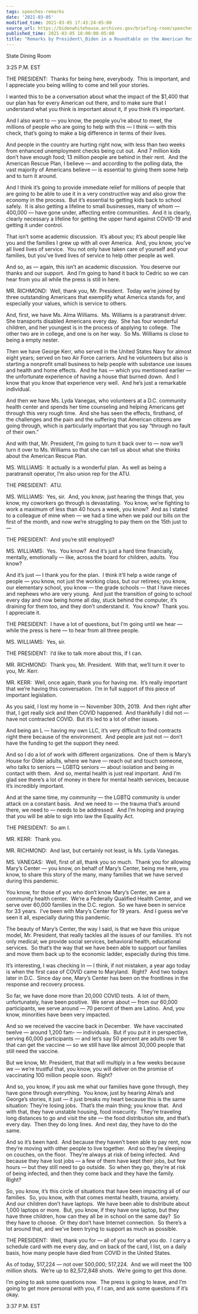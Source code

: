 ```yaml
---
tags: speeches-remarks
date: '2021-03-05'
modified_time: 2021-03-05 17:43:24-05:00
source_url: https://bidenwhitehouse.archives.gov/briefing-room/speeches-remarks/2021/03/05/remarks-by-president-biden-in-a-roundtable-on-the-american-rescue-plan/
published_time: 2021-03-05 18:00:00-05:00
title: "Remarks by President\_Biden in a Roundtable on the American Rescue\_Plan"
---
```

 
State Dining Room

3:25 P.M. EST

THE PRESIDENT:  Thanks for being here, everybody.  This is important,
and I appreciate you being willing to come and tell your stories.

I wanted this to be a conversation about what the impact of the $1,400
that our plan has for every American out there, and to make sure that I
understand what you think is important about it, if you think it’s
important.

And I also want to — you know, the people you’re about to meet, the
millions of people who are going to help with this — I think — with this
check, that’s going to make a big difference in terms of their lives. 

And people in the country are hurting right now, with less than two
weeks from enhanced unemployment checks being cut out.  And 7 million
kids don’t have enough food; 13 million people are behind in their
rent.  And the American Rescue Plan, I believe — and according to the
polling data, the vast majority of Americans believe — is essential to
giving them some help and to turn it around.

And I think it’s going to provide immediate relief for millions of
people that are going to be able to use it in a very constructive way
and also grow the economy in the process.  But it’s essential to getting
kids back to school safely.  It is also getting a lifeline to small
businesses, many of whom — 400,000 — have gone under, affecting entire
communities.  And it is clearly, clearly necessary a lifeline for
getting the upper hand against COVID-19 and getting it under control.

That isn’t some academic discussion.  It’s about you; it’s about people
like you and the families I grew up with all over America.  And, you
know, you’ve all lived lives of service.  You not only have taken care
of yourself and your families, but you’ve lived lives of service to help
other people as well.

And so, as — again, this isn’t an academic discussion.  You deserve our
thanks and our support.  And I’m going to hand it back to Cedric so we
can hear from you all while the press is still in here.

MR. RICHMOND:  Well, thank you, Mr. President.  Today we’re joined by
three outstanding Americans that exemplify what America stands for, and
especially your values, which is service to others. 

And, first, we have Ms. Alma Williams.  Ms. Williams is a paratransit
driver.  She transports disabled Americans every day.  She has four
wonderful children, and her youngest is in the process of applying to
college.  The other two are in college, and one is on her way.  So Ms.
Williams is close to being a empty nester.

Then we have George Kerr, who served in the United States Navy for
almost eight years; served on two Air Force carriers. And he volunteers
but also is starting a nonprofit small business to help people with
substance use issues and health and home effects.  And he has — which
you mentioned earlier — the unfortunate experience of having a house
that burned down.  And I know that you know that experience very well. 
And he’s just a remarkable individual.

And then we have Ms. Lyda Vanegas, who volunteers at a D.C. community
health center and spends her time counseling and helping Americans get
through this very rough time.  And she has seen the effects, firsthand,
of the challenges and the pain and the suffering that American citizens
are going through, which is particularly important that you say “through
no fault of their own.” 

And with that, Mr. President, I’m going to turn it back over to — now
we’ll turn it over to Ms. Williams so that she can tell us about what
she thinks about the American Rescue Plan.  
  
MS. WILLIAMS:  It actually is a wonderful plan.  As well as being a
paratransit operator, I’m also union rep for the ATU.   
  
THE PRESIDENT:  ATU.  
  
MS. WILLIAMS:  Yes, sir.  And, you know, just hearing the things that,
you know, my coworkers go through is devastating.  You know, we’re
fighting to work a maximum of less than 40 hours a week, you know?  And
as I stated to a colleague of mine when — we had a time when we paid our
bills on the first of the month, and now we’re struggling to pay them on
the 15th just to —  
  
THE PRESIDENT:  And you’re still employed?  
  
MS. WILLIAMS:  Yes.  You know?  And it’s just a hard time financially,
mentally, emotionally — like, across the board for children, adults. 
You know?  
  
And it’s just — I thank you for the plan.  I think it’ll help a wide
range of people — you know, not just the working class, but our
retirees; you know, our elementary school, you know — the grade schools
— that I have nieces and nephews who are very young.  And just the
transition of going to school every day and now being home all day,
stuck behind the computer, it’s draining for them too, and they don’t
understand it.  You know?  Thank you.  I appreciate it.  
  
THE PRESIDENT:  I have a lot of questions, but I’m going until we hear —
while the press is here — to hear from all three people.  
  
MS. WILLIAMS:  Yes, sir.  
  
THE PRESIDENT:  I’d like to talk more about this, if I can.  
  
MR. RICHMOND:  Thank you, Mr. President.  With that, we’ll turn it over
to you, Mr. Kerr.   
  
MR. KERR:  Well, once again, thank you for having me.  It’s really
important that we’re having this conversation.  I’m in full support of
this piece of important legislation.   
  
As you said, I lost my home in — November 30th, 2019.  And then right
after that, I got really sick and then COVID happened.  And thankfully I
did not — have not contracted COVID.  But it’s led to a lot of other
issues.   
  
And being an L — having my own LLC, it’s very difficult to find
contracts right there because of the environment.  And people are just
not — don’t have the funding to get the support they need.   
  
And so I do a lot of work with different organizations.  One of them is
Mary’s House for Older adults, where we have — reach out and touch
someone, who talks to seniors — LGBTQ seniors — about isolation and
being in contact with them.  And so, mental health is just real
important.  And I’m glad see there’s a lot of money in there for mental
health services, because it’s incredibly important.   
  
And at the same time, my community — the LGBTQ community is under attack
on a constant basis.  And we need to — the trauma that’s around there,
we need to — needs to be addressed.  And I’m hoping and praying that you
will be able to sign into law the Equality Act.  
  
THE PRESIDENT:  So am I.   
  
MR. KERR:  Thank you.  
  
MR. RICHMOND:  And last, but certainly not least, is Ms. Lyda Vanegas.  
  
MS. VANEGAS:  Well, first of all, thank you so much.  Thank you for
allowing Mary’s Center — you know, on behalf of Mary’s Center, being me
here, you know, to share this story of the many, many families that we
have served during this pandemic.   
  
You know, for those of you who don’t know Mary’s Center, we are a
community health center.  We’re a Federally Qualified Health Center, and
we serve over 60,000 families in the D.C. region.  So we have been in
service for 33 years.  I’ve been with Mary’s Center for 19 years.  And I
guess we’ve seen it all, especially during this pandemic.   
  
The beauty of Mary’s Center, the way I said, is that we have this unique
model, Mr. President, that really tackles all the issues of our
families.  It’s not only medical; we provide social services, behavioral
health, educational services.  So that’s the way that we have been able
to support our families and move them back up to the economic ladder,
especially during this time.  
  
It’s interesting, I was checking in — I think, if not mistaken, a year
ago today is when the first case of COVID came to Maryland.  Right?  And
two todays later in D.C.  Since day one, Mary’s Center has been on the
frontlines in the response and recovery process.   
  
So far, we have done more than 20,000 COVID tests.  A lot of them,
unfortunately, have been positive.  We serve about — from our 60,000
participants, we serve around — 70 percent of them are Latino.  And, you
know, minorities have been very impacted.   
  
And so we received the vaccine back in December.  We have vaccinated
twelve — around 1,200 fam- — individuals.  But if you put it in
perspective, serving 60,000 participants — and let’s say 50 percent are
adults over 18 that can get the vaccine — so we still have like almost
30,000 people that still need the vaccine.  
  
But we know, Mr. President, that that will multiply in a few weeks
because we — we’re trustful that, you know, you will deliver on the
promise of vaccinating 100 million people soon.  Right?   
  
And so, you know, if you ask me what our families have gone through,
they have gone through everything.  You know, just by hearing Alma’s and
George’s stories, it just — it just breaks my heart because this is the
same situation: They’re losing jobs.  That’s the main thing; you know
that.  And with that, they have unstable housing, food insecurity. 
They’re traveling long distances to go and visit the site — the food
distribution site, and that’s every day.  Then they do long lines.  And
next day, they have to do the same.   
  
And so it’s been hard.  And because they haven’t been able to pay rent,
now they’re moving with other people to live together.  And so they’re
sleeping on couches, on the floor.  They’re always at risk of being
infected.  And because they have lost jobs — a few of them have kept
their jobs, but few hours — but they still need to go outside.  So when
they go, they’re at risk of being infected, and then they come back and
they have the family.  Right?   
  
So, you know, it’s this circle of situations that have been impacting
all of our families.  So, you know, with that comes mental health,
trauma, anxiety.  And our children don’t have laptops.  We have been
able to distribute about 1,000 laptops or more.  But, you know, if they
have one laptop, but they have three children, how can they all be in
school on the same day?  So they have to choose.  Or they don’t have
Internet connection.  So there’s a lot around that, and we’ve been
trying to support as much as possible.  
  
THE PRESIDENT:  Well, thank you for — all of you for what you do.  I
carry a schedule card with me every day, and on back of the card, I
list, on a daily basis, how many people have died from COVID in the
United States.   
  
As of today, 517,224 — not over 500,000; 517,224.  And we will meet the
100 million shots.  We’re up to 82,572,848 shots.  We’re going to get
this done.   
  
I’m going to ask some questions now.  The press is going to leave, and
I’m going to get more personal with you, if I can, and ask some
questions if it’s okay.  
  
3:37 P.M. EST
